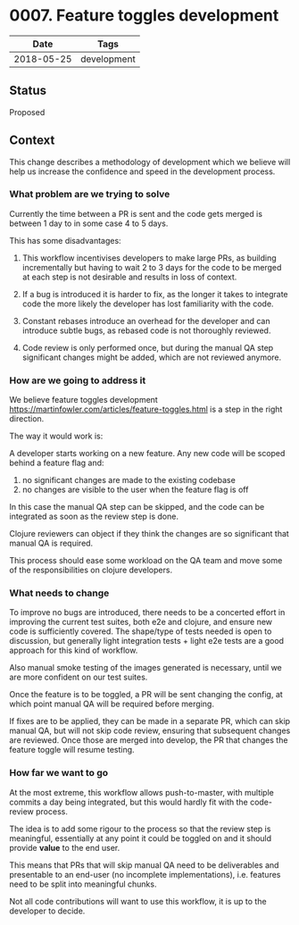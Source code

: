 # 0007. Feature toggles development

| Date | Tags |
|---|---|
| 2018-05-25 | development |


## Status

Proposed

## Context

This change describes a methodology of development which we believe will help
us increase the confidence and speed in the development process.

### What problem are we trying to solve

Currently the time between a PR is sent and the code gets merged is between 1 day
to in some case 4 to 5 days.

This has some disadvantages:

1) This workflow incentivises developers to make large PRs, as building 
incrementally but having to wait 2 to 3 days for the code to be merged at each
step is not desirable and results in loss of context.

2) If a bug is introduced it is harder to fix, as the longer it takes to integrate code 
the more likely the developer has lost familiarity with the code.

3) Constant rebases introduce an overhead for the developer and can introduce
subtle bugs, as rebased code is not thoroughly reviewed.

4) Code review is only performed once, but during the manual QA step significant
changes might be added, which are not reviewed anymore.

### How are we going to address it

We believe feature toggles development https://martinfowler.com/articles/feature-toggles.html
is a step in the right direction.

The way it would work is:

A developer starts working on a new feature.
Any new code will be scoped behind a feature flag and:

1) no significant changes are made to the existing codebase
2) no changes are visible to the user when the feature flag is off

In this case the manual QA step can be skipped, and the code can be integrated
as soon as the review step is done.

Clojure reviewers can object if they think the changes are so significant that
manual QA is required.

This process should ease some workload on the QA team and move some of the
responsibilities on clojure developers.

### What needs to change

To improve no bugs are introduced, there needs to be a concerted effort in
improving the current test suites, both e2e and clojure, and ensure new code is 
sufficiently covered.
The shape/type of tests needed is open to discussion, but generally light 
integration tests + light e2e tests are a good approach for this kind of workflow.

Also manual smoke testing of the images generated is necessary, until we are 
more confident on our test suites.

Once the feature is to be toggled, a PR will be sent changing the config,
at which point manual QA will be required before merging.

If fixes are to be applied, they can be made in a separate PR, which can skip manual QA, 
but will not skip code review, ensuring that subsequent changes are reviewed. Once those are 
merged into develop, the PR that changes the feature toggle will resume testing.


### How far we want to go

At the most extreme, this workflow allows push-to-master, with multiple commits
a day being integrated, but this would hardly fit with the code-review process.

The idea is to add some rigour to the process so that the review step is meaningful,
essentially at any point it could be toggled on and it should provide **value** to the 
end user.

This means that PRs that will skip manual QA need to be deliverables and 
presentable to an end-user (no incomplete implementations), i.e. features 
need to be split into meaningful chunks.

Not all code contributions will want to use this workflow, it is up to the developer
to decide.
